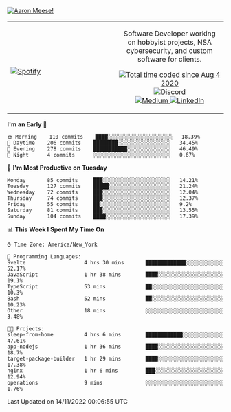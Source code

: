 [![Aaron Meese!](https://user-images.githubusercontent.com/17814535/88975338-a2aabf00-d27f-11ea-963f-8a19608716b4.png)](https://github.com/ajmeese7/readme-ascii "README ASCII")

<!-- Modified from project here: https://github.com/novatorem/novatorem -->
<table width="100%">
  <tr>
  <td width="50%">

&nbsp; <br> [![Spotify](https://ajmeese7.vercel.app/api/spotify)](https://open.spotify.com/user/ajmeese)

  </td>
  <td width="50%">
    <p align="center">
    Software Developer working on hobbyist projects, NSA cybersecurity, and custom software for clients.
    </p>
    <p align="center">
      <a href="https://wakatime.com/@f726891d-3b02-46cd-9b60-e8c59f9e2b14">
        <img src="https://wakatime.com/badge/user/f726891d-3b02-46cd-9b60-e8c59f9e2b14.svg" alt="Total time coded since Aug 4 2020" title="WakaTime" />
      </a>
      <a href="http://link.aaronmeese.com/discord">
        <img src="https://img.shields.io/badge/discord-ajmeese7%234835-369?style=flat-square&logo=discord&logoColor=white&color=purple" alt="Discord" title="Discord">
      </a>
      <br />
      <a href="https://link.aaronmeese.com/medium">
        <img src="https://img.shields.io/badge/medium-ajmeese7-1DB954?style=flat-square&logo=medium&logoColor=white" alt="Medium" title="Medium">
      </a>
      <a href="https://link.aaronmeese.com/linkedin">
        <img src="https://img.shields.io/badge/linkedIn-aaronmeese-1DB954?style=flat-square&logo=linkedin&logoColor=white&color=blue" alt="LinkedIn" title="LinkedIn">
      </a>
    </p>
  </td>

</table>

[//]: <> (The `&nbsp;` is to have Aphelion take up more space)

<!--START_SECTION:waka-->
**I'm an Early 🐤** 

```text
🌞 Morning    110 commits    ████░░░░░░░░░░░░░░░░░░░░░   18.39% 
🌆 Daytime    206 commits    ████████░░░░░░░░░░░░░░░░░   34.45% 
🌃 Evening    278 commits    ███████████░░░░░░░░░░░░░░   46.49% 
🌙 Night      4 commits      ░░░░░░░░░░░░░░░░░░░░░░░░░   0.67%

```
📅 **I'm Most Productive on Tuesday** 

```text
Monday       85 commits     ███░░░░░░░░░░░░░░░░░░░░░░   14.21% 
Tuesday      127 commits    █████░░░░░░░░░░░░░░░░░░░░   21.24% 
Wednesday    72 commits     ███░░░░░░░░░░░░░░░░░░░░░░   12.04% 
Thursday     74 commits     ███░░░░░░░░░░░░░░░░░░░░░░   12.37% 
Friday       55 commits     ██░░░░░░░░░░░░░░░░░░░░░░░   9.2% 
Saturday     81 commits     ███░░░░░░░░░░░░░░░░░░░░░░   13.55% 
Sunday       104 commits    ████░░░░░░░░░░░░░░░░░░░░░   17.39%

```


📊 **This Week I Spent My Time On** 

```text
⌚︎ Time Zone: America/New_York

💬 Programming Languages: 
Svelte                   4 hrs 30 mins       █████████████░░░░░░░░░░░░   52.17% 
JavaScript               1 hr 38 mins        ████░░░░░░░░░░░░░░░░░░░░░   19.1% 
TypeScript               53 mins             ██░░░░░░░░░░░░░░░░░░░░░░░   10.3% 
Bash                     52 mins             ██░░░░░░░░░░░░░░░░░░░░░░░   10.23% 
Other                    18 mins             ░░░░░░░░░░░░░░░░░░░░░░░░░   3.48%

🐱‍💻 Projects: 
sleep-from-home          4 hrs 6 mins        ████████████░░░░░░░░░░░░░   47.61% 
app-nodejs               1 hr 36 mins        ████░░░░░░░░░░░░░░░░░░░░░   18.7% 
target-package-builder   1 hr 29 mins        ████░░░░░░░░░░░░░░░░░░░░░   17.38% 
nginx                    1 hr 6 mins         ███░░░░░░░░░░░░░░░░░░░░░░   12.94% 
operations               9 mins              ░░░░░░░░░░░░░░░░░░░░░░░░░   1.76%

```


 Last Updated on 14/11/2022 00:06:55 UTC
<!--END_SECTION:waka-->
